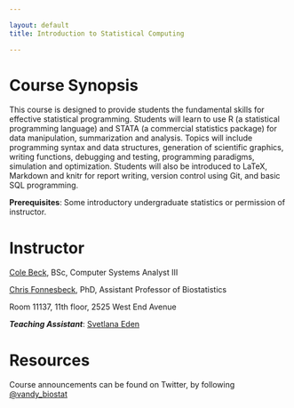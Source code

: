```yaml
---

layout: default
title: Introduction to Statistical Computing

---
```


# Course Synopsis

This course is designed to provide students the fundamental skills for
effective statistical programming. Students will learn to use R (a
statistical programming language) and STATA (a commercial statistics
package) for data manipulation, summarization and analysis. Topics will
include programming syntax and data structures, generation of scientific
graphics, writing functions, debugging and testing, programming
paradigms, simulation and optimization. Students will also be introduced
to LaTeX, Markdown and knitr for report writing, version control using
Git, and basic SQL programming.

**Prerequisites**: Some introductory undergraduate statistics or
permission of instructor.

# Instructor

[Cole Beck](cole.beck@vanderbilt.edu), BSc, Computer Systems Analyst III

[Chris Fonnesbeck](chris.fonnesbeck@vanderbilt.edu), PhD, Assistant Professor of Biostatistics

Room 11137, 11th floor, 2525 West End Avenue

***Teaching Assistant***: [Svetlana Eden](svetlana.eden@vanderbilt.edu)


# Resources

Course announcements can be found on Twitter, by following
[@vandy\_biostat](https://twitter.com/#!/vandy_biostat)
